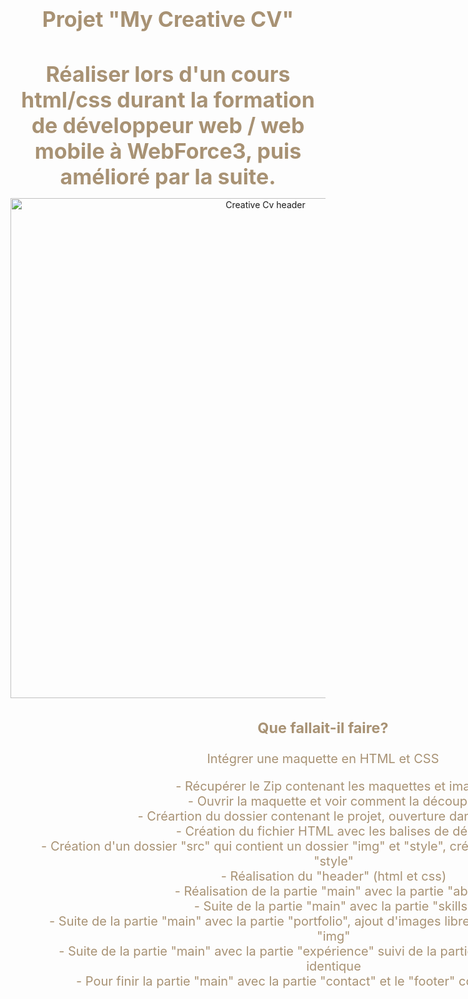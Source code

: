 <h1 align="center" style="border-bottom: none !important; margin-bottom: 5px !important; text-decoration: none; font-size: 34px; color: #a89274;">
    Projet "My Creative CV"
</h1>
<h2 align="center" style="border-bottom: none !important; margin-bottom: 5px !important; text-decoration: none; font-size: 34px; color: #a89274;">
    Réaliser lors d'un cours html/css durant la formation de développeur web / web mobile à WebForce3, puis amélioré par la suite.
</h2>
<p align="center">
    <a href="https://anggiie.github.io/Simonangelique_5_07122020/" style="text-decoration: none;">
        <img src="./src/maquettes/01-Header.JPG" width="800" alt="Creative Cv header"/>
    </a>
</p>
<div style="font-size: 20px; color: #a89274; text-align: center; margin: 0 auto; width: 1000px">
    <h3> Que fallait-il faire?</h3>
    <p>Intégrer une maquette en HTML et CSS</p>
    <ul style="list-style-type: none;">
        <li> - Récupérer le Zip contenant les maquettes et images </li>
        <li> - Ouvrir la maquette et voir comment la découper </li> 
        <li> - Créartion du dossier contenant le projet, ouverture dans VSCode </li>
        <li> - Création du fichier HTML avec les balises de départ </li>
        <li> - Création d'un dossier "src" qui contient un dossier "img" et "style", création des fichiers css dans "style" </li>
        <li> - Réalisation du "header" (html et css) </li>
        <li> - Réalisation de la partie "main" avec la partie "about" </li>
        <li> - Suite de la partie "main" avec la partie "skills" </li>
        <li> - Suite de la partie "main" avec la partie "portfolio", ajout d'images libre de droits dans le dossier "img" </li>
        <li> - Suite de la partie "main" avec la partie "expérience" suivi de la partie "formation", elles sont identique </li>
        <li> - Pour finir la partie "main" avec la partie "contact" et le "footer" contenant le copyright </li>
    </ul> 
</div>